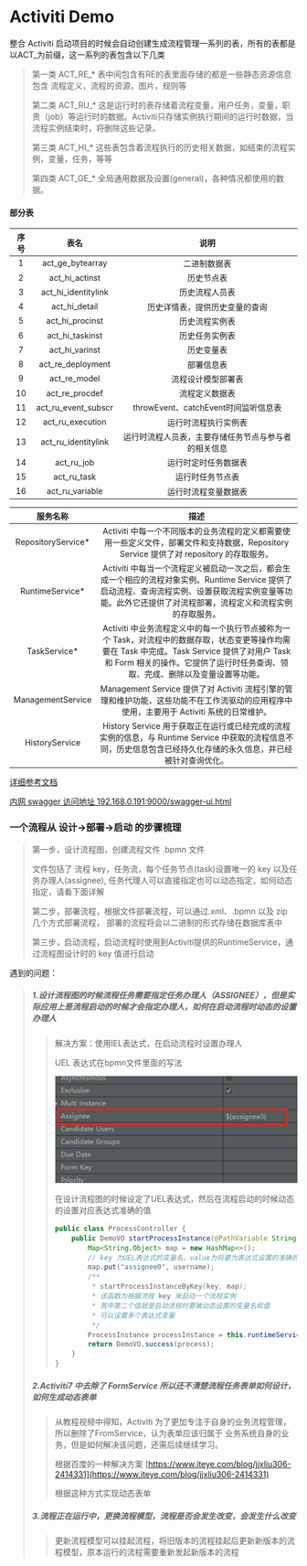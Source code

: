 # Activiti Demo

整合 Activiti 启动项目的时候会自动创建生成流程管理一系列的表，所有的表都是以ACT_为前缀，这一系列的表包含以下几类

> 第一类 ACT_RE_* 表中间包含有RE的表里面存储的都是一些静态资源信息 包含 流程定义，流程的资源，图片，规则等
> 
> 第二类 ACT_RU_* 这是运行时的表存储着流程变量，用户任务，变量，职责（job）等运行时的数据。Activiti只存储实例执行期间的运行时数据，当流程实例结束时，将删除这些记录。
> 
> 第三类 ACT_HI_* 这些表包含着流程执行的历史相关数据，如结束的流程实例，变量，任务，等等
>
> 第四类 ACT_GE_* 全局通用数据及设置(general)，各种情况都使用的数据。

#### 部分表
|序号|表名|说明|
|:---:|:---:|:---:|
|1|act_ge_bytearray|二进制数据表|
|2|act_hi_actinst|历史节点表|
|3|act_hi_identitylink|历史流程人员表|
|4|act_hi_detail|历史详情表，提供历史变量的查询|
|5|act_hi_procinst|历史流程实例表|
|6|act_hi_taskinst|历史任务实例表|
|7|act_hi_varinst|历史变量表|
|8|act_re_deployment|部署信息表|
|9|act_re_model|流程设计模型部署表|
|10|act_re_procdef|流程定义数据表|
|11|act_ru_event_subscr|throwEvent、catchEvent时间监听信息表|
|12|act_ru_execution|运行时流程执行实例表|
|13|act_ru_identitylink|运行时流程人员表，主要存储任务节点与参与者的相关信息|
|14|act_ru_job|运行时定时任务数据表|
|15|act_ru_task|运行时任务节点表|
|16|act_ru_variable|运行时流程变量数据表|


|服务名称|描述|
|:---:|:---:|
|RepositoryService*|Activiti 中每一个不同版本的业务流程的定义都需要使用一些定义文件，部署文件和支持数据，Repository Service 提供了对 repository 的存取服务。|
|RuntimeService*|Activiti 中每当一个流程定义被启动一次之后，都会生成一个相应的流程对象实例。Runtime Service 提供了启动流程、查询流程实例、设置获取流程实例变量等功能。此外它还提供了对流程部署，流程定义和流程实例的存取服务。|
|TaskService*|Activiti 中业务流程定义中的每一个执行节点被称为一个 Task，对流程中的数据存取，状态变更等操作均需要在 Task 中完成。Task Service 提供了对用户 Task 和 Form 相关的操作。它提供了运行时任务查询、领取、完成、删除以及变量设置等功能。|
|ManagementService|Management Service 提供了对 Activiti 流程引擎的管理和维护功能，这些功能不在工作流驱动的应用程序中使用，主要用于 Activiti 系统的日常维护。|
|HistoryService|History Service 用于获取正在运行或已经完成的流程实例的信息，与 Runtime Service 中获取的流程信息不同，历史信息包含已经持久化存储的永久信息，并已经被针对查询优化。|

[详细参考文档](https://www.jianshu.com/p/684e11224c9b)

[内网 swagger 访问地址 192.168.0.191:9000/swagger-ui.html](http://192.168.0.191:9000/swagger-ui.html)
 
### 一个流程从 设计→部署→启动 的步骤梳理
>
> 第一步，设计流程图，创建流程文件 .bpmn 文件
> 
> 文件包括了 流程 key，任务流，每个任务节点(task)设置唯一的 key 以及任务办理人(assignee),
> 任务代理人可以直接指定也可以动态指定，如何动态指定，请看下面详解
>
> 第二步，部署流程，根据文件部署流程，可以通过.xml、.bpmn 以及 zip 几个方式部署流程，
>部署的流程将会以二进制的形式存储在数据库表中
>
> 第三步，启动流程，启动流程时使用到Activiti提供的RuntimeService，通过流程图设计时的 key 值进行启动
>
 
 
 遇到的问题：
 
>
> ##### 1.设计流程图的时候流程任务需要指定任务办理人（ASSIGNEE），但是实际应用上是流程启动的时候才会指定办理人，如何在启动流程时动态的设置办理人
>>
>> 解决方案：使用IEL表达式，在启动流程时设置办理人
>>
>> UEL 表达式在bpmn文件里面的写法
>> 
>> ![image](./doc/images/assigneeSetUEL.jpg)
>>
>> 在设计流程图的时候设定了UEL表达式，然后在流程启动的时候动态的设置对应表达式准确的值
>>
>>
>> ```java
>> public class ProcessController {
>>     public DemoVO startProcessInstance(@PathVariable String key, String username) {
>>         Map<String,Object> map = new HashMap<>();
>>         // key 为UEL表达式的变量名，value为将要为表达式设置的准确的值
>>         map.put("assignee0", username);
>>         /**
>>          * startProcessInstanceByKey(key, map);
>>          * 该函数为根据流程 key 来启动一个流程实例
>>          * 其中第二个值就是启动流程时要被动态设置的变量名和值
>>          * 可以设置多个表达式变量
>>          */
>>         ProcessInstance processInstance = this.runtimeService.startProcessInstanceByKey(key, map);
>>         return DemoVO.success(process);
>>     }
>> }
>> ```
> ##### 2.Activiti7 中去除了 FormService 所以还不清楚流程任务表单如何设计，如何生成动态表单
>> 
>> 从教程视频中得知，Activiti 为了更加专注于自身的业务流程管理，所以删除了FromService，认为表单应该归属于
>> 业务系统自身的业务，但是如何解决该问题，还需后续继续学习。
>> 
>> 根据百度的一种解决方案 
>> [https://www.iteye.com/blog/jjxliu306-2414331](https://www.iteye.com/blog/jjxliu306-2414331)
>> 
>> 根据这种方式实现动态表单
>> 
> ##### 3.流程正在运行中，更换流程模型，流程是否会发生改变，会发生什么改变
>> 
>> 更新流程模型可以挂起流程，将旧版本的流程挂起后更新新版本的流程模型，原本运行的流程需要重新发起新版本的流程
>> 
>> 
